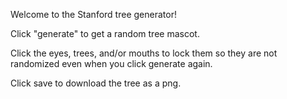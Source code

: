 Welcome to the Stanford tree generator!

Click "generate" to get a random tree mascot.

Click the eyes, trees, and/or mouths to lock them so they are not randomized even when you click generate again.

Click save to download the tree as a png.
